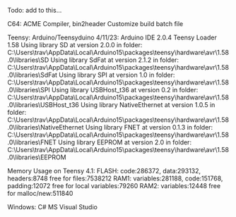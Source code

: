 
Todo:  add to this...


C64: ACME Compiler, bin2header
   Customize build batch file

Teensy: Arduino/Teensyduino
   4/11/23:
   Arduino IDE 2.0.4
   Teensy Loader 1.58
      Using library SD at version 2.0.0 in folder: C:\Users\trav\AppData\Local\Arduino15\packages\teensy\hardware\avr\1.58.0\libraries\SD 
      Using library SdFat at version 2.1.2 in folder: C:\Users\trav\AppData\Local\Arduino15\packages\teensy\hardware\avr\1.58.0\libraries\SdFat 
      Using library SPI at version 1.0 in folder: C:\Users\trav\AppData\Local\Arduino15\packages\teensy\hardware\avr\1.58.0\libraries\SPI 
      Using library USBHost_t36 at version 0.2 in folder: C:\Users\trav\AppData\Local\Arduino15\packages\teensy\hardware\avr\1.58.0\libraries\USBHost_t36 
      Using library NativeEthernet at version 1.0.5 in folder: C:\Users\trav\AppData\Local\Arduino15\packages\teensy\hardware\avr\1.58.0\libraries\NativeEthernet 
      Using library FNET at version 0.1.3 in folder: C:\Users\trav\AppData\Local\Arduino15\packages\teensy\hardware\avr\1.58.0\libraries\FNET 
      Using library EEPROM at version 2.0 in folder: C:\Users\trav\AppData\Local\Arduino15\packages\teensy\hardware\avr\1.58.0\libraries\EEPROM 

   Memory Usage on Teensy 4.1:
     FLASH: code:286372, data:293132, headers:8748   free for files:7538212
      RAM1: variables:281188, code:151768, padding:12072   free for local variables:79260
      RAM2: variables:12448  free for malloc/new:511840



Windows: C# MS Visual Studio

